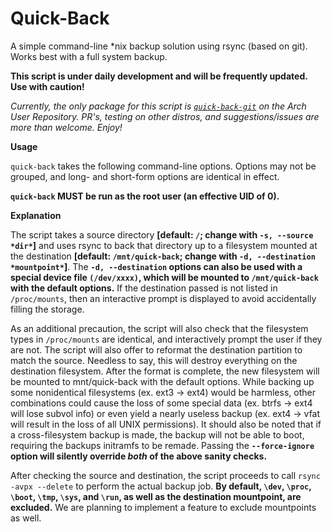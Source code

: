 # Quick-Back
A simple command-line *nix backup solution using rsync (based on git). Works best with a full system backup.

**This script is under daily development and will be frequently updated. Use with caution!**

*Currently, the only package for this script is [`quick-back-git`](https://aur.archlinux.org/packages/quick-back-git) on the Arch User Repository. PR's, testing on other distros, and suggestions/issues are more than welcome. Enjoy!*

__Usage__

`quick-back` takes the following command-line options. Options may not be grouped, and long- and short-form options are identical in effect.

**`quick-back` MUST be run as the root user (an effective UID of 0).**

__Explanation__

The script takes a source directory **[default: `/`; change with `-s, --source *dir*`]** and uses rsync to back that directory up to a filesystem mounted at the destination **[default:  `/mnt/quick-back`; change with `-d, --destination *mountpoint*`]**. The **`-d, --destination` options can also be used with a special device file `(/dev/xxxx)`, which will be mounted to `/mnt/quick-back` with the default options.** If the destination passed is not listed in `/proc/mounts`, then an interactive prompt is displayed to avoid accidentally filling the storage.
 
As an additional precaution, the script will also check that the filesystem types in `/proc/mounts` are identical, and interactively prompt the user if they are not. The script will also offer to reformat the destination partition to match the source. Needless to say, this will destroy everything on the destination filesystem. After the format is complete, the new filesystem will be mounted to mnt/quick-back with the default options. While backing up some nonidentical filesystems (ex. ext3 -> ext4) would be harmless, other combinations could cause the loss of some special data (ex. btrfs -> ext4 will lose subvol info) or even yield a nearly useless backup (ex. ext4 -> vfat will result in the loss of all UNIX permissions). It should also be noted that if a cross-filesystem backup is made, the backup will not be able to boot, requiring the backups initramfs to be remade. Passing the **`--force-ignore` option will silently override *both* of the above sanity checks.**

After checking the source and destination, the script proceeds to call `rsync -avpx --delete` to perform the actual backup job. **By default, `\dev`, `\proc`, `\boot`, `\tmp`, `\sys`, and `\run`, as well as the destination mountpoint, are excluded.** We are planning to implement a feature to exclude mountpoints as well.
